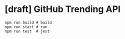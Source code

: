 # [draft] GitHub Trending API

```
npm run build # build
npm run start # run
npm run test  # jest
```

